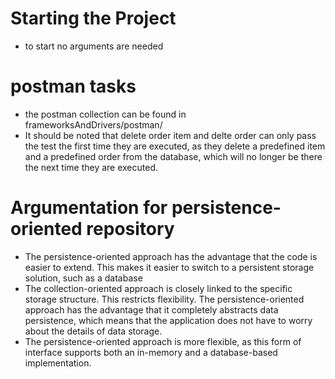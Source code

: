 # Starting the Project
- to start no arguments are needed

# postman tasks
- the postman collection can be found in frameworksAndDrivers/postman/
- It should be noted that delete order item and delte order can only pass the test the first time they are executed, as they delete a predefined item and a predefined order from the database, which will no longer be there the next time they are executed.


# Argumentation for persistence-oriented repository
- The persistence-oriented approach has the advantage that the code is easier to extend. This makes it easier to switch to a persistent storage solution, such as a database
- The collection-oriented approach is closely linked to the specific storage structure. This restricts flexibility. The persistence-oriented approach has the advantage that it completely abstracts data persistence, which means that the application does not have to worry about the details of data storage.
- The persistence-oriented approach is more flexible, as this form of interface supports both an in-memory and a database-based implementation.
